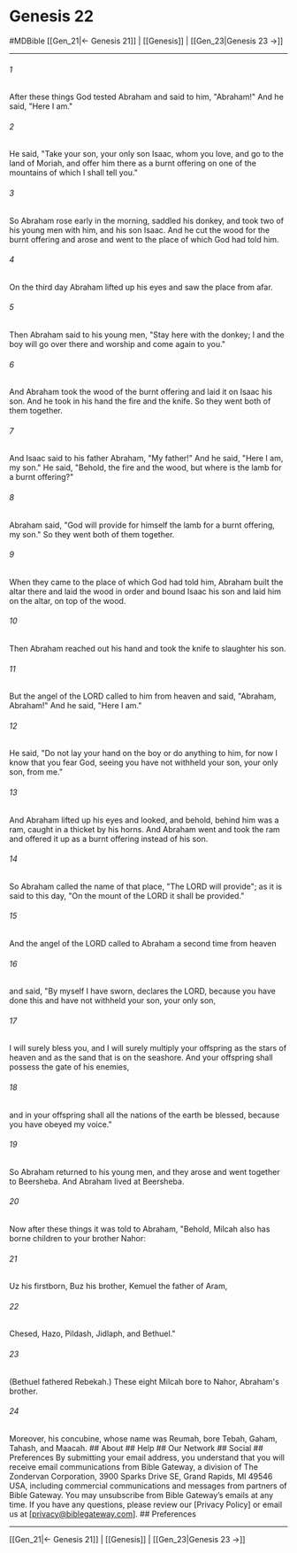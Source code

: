 # Genesis 22
#MDBible
[[Gen_21|← Genesis 21]] | [[Genesis]] | [[Gen_23|Genesis 23 →]]

***


###### 1 
After these things God tested Abraham and said to him, "Abraham!" And he said, "Here I am." 

###### 2 
He said, "Take your son, your only son Isaac, whom you love, and go to the land of Moriah, and offer him there as a burnt offering on one of the mountains of which I shall tell you." 

###### 3 
So Abraham rose early in the morning, saddled his donkey, and took two of his young men with him, and his son Isaac. And he cut the wood for the burnt offering and arose and went to the place of which God had told him. 

###### 4 
On the third day Abraham lifted up his eyes and saw the place from afar. 

###### 5 
Then Abraham said to his young men, "Stay here with the donkey; I and the boy will go over there and worship and come again to you." 

###### 6 
And Abraham took the wood of the burnt offering and laid it on Isaac his son. And he took in his hand the fire and the knife. So they went both of them together. 

###### 7 
And Isaac said to his father Abraham, "My father!" And he said, "Here I am, my son." He said, "Behold, the fire and the wood, but where is the lamb for a burnt offering?" 

###### 8 
Abraham said, "God will provide for himself the lamb for a burnt offering, my son." So they went both of them together. 

###### 9 
When they came to the place of which God had told him, Abraham built the altar there and laid the wood in order and bound Isaac his son and laid him on the altar, on top of the wood. 

###### 10 
Then Abraham reached out his hand and took the knife to slaughter his son. 

###### 11 
But the angel of the LORD called to him from heaven and said, "Abraham, Abraham!" And he said, "Here I am." 

###### 12 
He said, "Do not lay your hand on the boy or do anything to him, for now I know that you fear God, seeing you have not withheld your son, your only son, from me." 

###### 13 
And Abraham lifted up his eyes and looked, and behold, behind him was a ram, caught in a thicket by his horns. And Abraham went and took the ram and offered it up as a burnt offering instead of his son. 

###### 14 
So Abraham called the name of that place, "The LORD will provide"; as it is said to this day, "On the mount of the LORD it shall be provided." 

###### 15 
And the angel of the LORD called to Abraham a second time from heaven 

###### 16 
and said, "By myself I have sworn, declares the LORD, because you have done this and have not withheld your son, your only son, 

###### 17 
I will surely bless you, and I will surely multiply your offspring as the stars of heaven and as the sand that is on the seashore. And your offspring shall possess the gate of his enemies, 

###### 18 
and in your offspring shall all the nations of the earth be blessed, because you have obeyed my voice." 

###### 19 
So Abraham returned to his young men, and they arose and went together to Beersheba. And Abraham lived at Beersheba. 

###### 20 
Now after these things it was told to Abraham, "Behold, Milcah also has borne children to your brother Nahor: 

###### 21 
Uz his firstborn, Buz his brother, Kemuel the father of Aram, 

###### 22 
Chesed, Hazo, Pildash, Jidlaph, and Bethuel." 

###### 23 
(Bethuel fathered Rebekah.) These eight Milcah bore to Nahor, Abraham's brother. 

###### 24 
Moreover, his concubine, whose name was Reumah, bore Tebah, Gaham, Tahash, and Maacah. ## About ## Help ## Our Network ## Social ## Preferences By submitting your email address, you understand that you will receive email communications from Bible Gateway, a division of The Zondervan Corporation, 3900 Sparks Drive SE, Grand Rapids, MI 49546 USA, including commercial communications and messages from partners of Bible Gateway. You may unsubscribe from Bible Gateway&rsquo;s emails at any time. If you have any questions, please review our [Privacy Policy] or email us at [privacy@biblegateway.com]. ## Preferences

***

[[Gen_21|← Genesis 21]] | [[Genesis]] | [[Gen_23|Genesis 23 →]]
